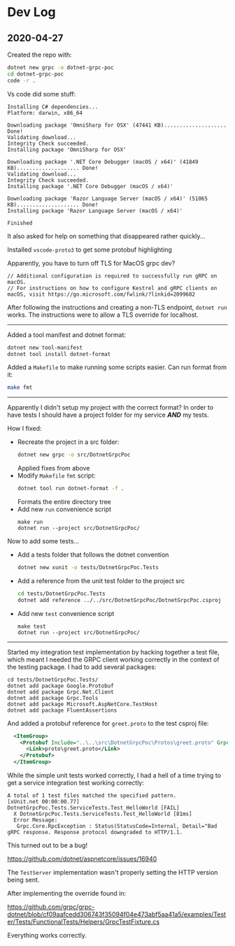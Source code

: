 # Dev Log

## 2020-04-27

Created the repo with:

```bash
dotnet new grpc -o dotnet-grpc-poc
cd dotnet-grpc-poc
code -r .
```

Vs code did some stuff:

```
Installing C# dependencies...
Platform: darwin, x86_64

Downloading package 'OmniSharp for OSX' (47441 KB).................... Done!
Validating download...
Integrity Check succeeded.
Installing package 'OmniSharp for OSX'

Downloading package '.NET Core Debugger (macOS / x64)' (41849 KB).................... Done!
Validating download...
Integrity Check succeeded.
Installing package '.NET Core Debugger (macOS / x64)'

Downloading package 'Razor Language Server (macOS / x64)' (51065 KB).................... Done!
Installing package 'Razor Language Server (macOS / x64)'

Finished
```

It also asked for help on something that disappeared rather quickly...

Installed `vscode-proto3` to get some protobuf highlighting

Apparently, you have to turn off TLS for MacOS grpc dev?

```
// Additional configuration is required to successfully run gRPC on macOS.
// For instructions on how to configure Kestrel and gRPC clients on macOS, visit https://go.microsoft.com/fwlink/?linkid=2099682
```

After following the instructions and creating a non-TLS endpoint, `dotnet run`
works.  The instructions were to allow a TLS override for localhost.

---

Added a tool manifest and dotnet format:

```bash
dotnet new tool-manifest
dotnet tool install dotnet-format
```

Added a `Makefile` to make running some scripts easier.  Can run format from
it:

```bash
make fmt
```

---

Apparently I didn't setup my project with the correct format? In order to have
tests I should have a project folder for my service ***AND*** my tests.

How I fixed:

* Recreate the project in a src folder:
  ```bash
  dotnet new grpc -o src/DotnetGrpcPoc
  ```
  Applied fixes from above
* Modify `Makefile` `fmt` script:
  ```bash
  dotnet tool run dotnet-format -f .
  ```
  Formats the entire directory tree
* Add new `run` convenience script
  ```
  make run
  dotnet run --project src/DotnetGrpcPoc/
  ```

Now to add some tests...

* Add a tests folder that follows the dotnet convention
  ```bash
  dotnet new xunit -o tests/DotnetGrpcPoc.Tests
  ```
* Add a reference from the unit test folder to the project src
  ```bash
  cd tests/DotnetGrpcPoc.Tests
  dotnet add reference ../../src/DotnetGrpcPoc/DotnetGrpcPoc.csproj
  ```
* Add new `test` convenience script
  ```
  make test
  dotnet run --project src/DotnetGrpcPoc/
  ```

---

Started my integration test implementation by hacking together a test file,
which meant I needed the GRPC client working correctly in the context of the
testing package.  I had to add several packages:

```
cd tests/DotnetGrpcPoc.Tests/
dotnet add package Google.Protobuf
dotnet add package Grpc.Net.Client
dotnet add package Grpc.Tools
dotnet add package Microsoft.AspNetCore.TestHost
dotnet add package FluentAssertions

```

And added a protobuf reference for `greet.proto` to the test csproj file:

```xml
  <ItemGroup>
    <Protobuf Include="..\..\src\DotnetGrpcPoc\Protos\greet.proto" GrpcServices="Client">
      <Link>proto\greet.proto</Link>
    </Protobuf>
  </ItemGroup>
```

While the simple unit tests worked correctly, I had a hell of a time trying to
get a service integration test working correctly:

```
A total of 1 test files matched the specified pattern.
[xUnit.net 00:00:00.77]     DotnetGrpcPoc.Tests.ServiceTests.Test_HelloWorld [FAIL]
  X DotnetGrpcPoc.Tests.ServiceTests.Test_HelloWorld [81ms]
  Error Message:
   Grpc.Core.RpcException : Status(StatusCode=Internal, Detail="Bad gRPC response. Response protocol downgraded to HTTP/1.1.
```

This turned out to be a bug!

https://github.com/dotnet/aspnetcore/issues/16940

The `TestServer` implementation wasn't properly setting the HTTP version being
sent.

After implementing the override found in:

https://github.com/grpc/grpc-dotnet/blob/cf09aafcedd306743f35094f04e473abf5aa41a5/examples/Tester/Tests/FunctionalTests/Helpers/GrpcTestFixture.cs

Everything works correctly.
